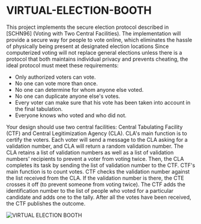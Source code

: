 # VIRTUAL-ELECTION-BOOTH
  This project implements the secure election protocol described in [SCHN96] (Voting with Two Central Facilities). The implementation will provide a secure way for people to vote online, which eliminates the hassle of physically being present at designated election locations
  Since computerized voting will not replace general elections unless there is a protocol that both maintains individual privacy and prevents cheating, the ideal protocol must meet these requirements:
  * Only authorized voters can vote. 
  * No one can vote more than once.
  * No one can determine for whom anyone else voted.
  * No one can duplicate anyone else's votes. 
  * Every voter can make sure that his vote has been taken into account in the final tabulation.
  * Everyone knows who voted and who did not.
  
   Your design should use two central facilities: Central Tabulating Facility (CTF) and Central Legitimization Agency (CLA). CLA's main function is to certify the voters. Each voter will send a message to the CLA asking for a validation number, and CLA will return a random validation number. The CLA retains a list of validation numbers as well as a list of validation numbers' recipients to prevent a voter from voting twice. Then, the CLA completes its task by sending the list of validation number to the CTF. CTF's main function is to count votes. CTF checks the validation number against the list received from the CLA. If the validation number is there, the CTE crosses it off (to prevent someone from voting twice). The CTF adds the identification number to the list of people who voted for a particular candidate and adds one to the tally. After all the votes have been received, the CTF publishes the outcome.
   
   
   ![VIRTUAL ELECTION BOOTH](https://user-images.githubusercontent.com/53020530/141849514-46cc7398-7794-45d4-b23f-2a3647153197.jpeg)

   
   
